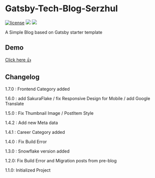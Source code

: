 # Gatsby-Tech-Blog-Serzhul

[![license](https://img.shields.io/github/license/thmsgbrt/react-simple-pull-to-refresh.svg)](https://github.com/thmsgbrt/react-simple-pull-to-refresh/blob/master/LICENSE)
![](https://badgen.net/npm/types/react-simple-pull-to-refresh)
![](https://badgen.net/badge/maintained/yes/green)

A Simple Blog based on Gatsby starter template

## Demo

[Click here 👍](https://serzhul.io)

## Changelog

1.7.0 : Frontend Category added

1.6.0 : add SakuraFlake / fix Responsive Design for Mobile / add Google Translate

1.5.0 : Fix Thumbnail Image / PostItem Style 

1.4.2 : Add new Meta data 

1.4.1 : Career Category added

1.4.0 : Fix Build Error

1.3.0 : Snowflake version added

1.2.0: Fix Build Error and Migration posts from pre-blog

1.1.0: Initialized Project
